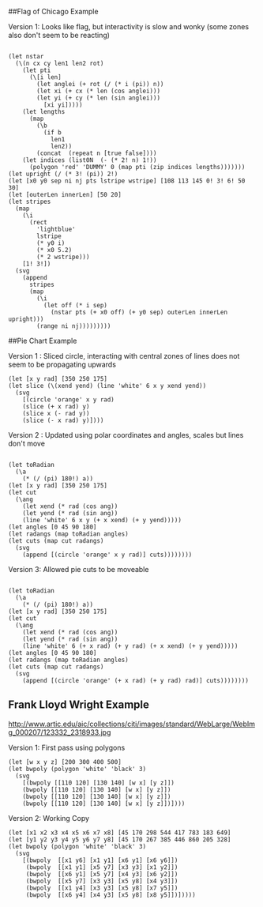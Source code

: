 ##Flag of Chicago Example

Version 1: Looks like flag, but interactivity is slow and wonky
(some zones also don't seem to be reacting)

```

(let nstar
  (\(n cx cy len1 len2 rot)
    (let pti
      (\[i len]
        (let anglei (+ rot (/ (* i (pi)) n))
        (let xi (+ cx (* len (cos anglei)))
        (let yi (+ cy (* len (sin anglei)))
          [xi yi]))))
    (let lengths
      (map
        (\b
          (if b
            len1
            len2))
        (concat  (repeat n [true false])))
    (let indices (list0N  (- (* 2! n) 1!))
      (polygon 'red' 'DUMMY' 0 (map pti (zip indices lengths)))))))
(let upright (/ (* 3! (pi)) 2!)
(let [x0 y0 sep ni nj pts lstripe wstripe] [108 113 145 0! 3! 6! 50 30]
(let [outerLen innerLen] [50 20]
(let stripes
  (map
    (\i
      (rect
        'lightblue'
        lstripe
        (* y0 i)
        (* x0 5.2)
        (* 2 wstripe)))
    [1! 3!])
  (svg 
    (append
      stripes
      (map
        (\i
          (let off (* i sep)
            (nstar pts (+ x0 off) (+ y0 sep) outerLen innerLen upright)))
        (range ni nj)))))))))

```

##Pie Chart Example

Version 1 : Sliced circle, interacting with central zones of lines does not seem to be propagating upwards

```
(let [x y rad] [350 250 175]
(let slice (\(xend yend) (line 'white' 6 x y xend yend))
  (svg
    [(circle 'orange' x y rad)
    (slice (+ x rad) y)
    (slice x (- rad y))
    (slice (- x rad) y)])))
```
Version 2 : Updated using polar coordinates and angles, scales but lines don't move

```

(let toRadian
  (\a
    (* (/ (pi) 180!) a))
(let [x y rad] [350 250 175]
(let cut 
  (\ang
    (let xend (* rad (cos ang))
    (let yend (* rad (sin ang))
    (line 'white' 6 x y (+ x xend) (+ y yend)))))
(let angles [0 45 90 180]
(let radangs (map toRadian angles)
(let cuts (map cut radangs)
  (svg
    (append [(circle 'orange' x y rad)] cuts))))))))

```

Version 3: Allowed pie cuts to be moveable

```

(let toRadian
  (\a
    (* (/ (pi) 180!) a))
(let [x y rad] [350 250 175]
(let cut 
  (\ang
    (let xend (* rad (cos ang))
    (let yend (* rad (sin ang))
    (line 'white' 6 (+ x rad) (+ y rad) (+ x xend) (+ y yend)))))
(let angles [0 45 90 180]
(let radangs (map toRadian angles)
(let cuts (map cut radangs)
  (svg
    (append [(circle 'orange' (+ x rad) (+ y rad) rad)] cuts))))))))

```

## Frank Lloyd Wright Example

http://www.artic.edu/aic/collections/citi/images/standard/WebLarge/WebImg_000207/123332_2318933.jpg

Version 1: First pass using polygons

```
(let [w x y z] [200 300 400 500]
(let bwpoly (polygon 'white' 'black' 3)
  (svg
    [(bwpoly [[110 120] [130 140] [w x] [y z]])
    (bwpoly [[110 120] [130 140] [w x] [y z]])
    (bwpoly [[110 120] [130 140] [w x] [y z]])
    (bwpoly [[110 120] [130 140] [w x] [y z]])])))
```

Version 2: Working Copy

```
(let [x1 x2 x3 x4 x5 x6 x7 x8] [45 170 298 544 417 783 183 649]
(let [y1 y2 y3 y4 y5 y6 y7 y8] [45 170 267 385 446 860 205 328]
(let bwpoly (polygon 'white' 'black' 3)
  (svg 
    [(bwpoly  [[x1 y6] [x1 y1] [x6 y1] [x6 y6]])
     (bwpoly  [[x1 y1] [x5 y7] [x3 y3] [x1 y2]])
     (bwpoly  [[x6 y1] [x5 y7] [x4 y3] [x6 y2]])
     (bwpoly  [[x5 y7] [x3 y3] [x5 y8] [x4 y3]])
     (bwpoly  [[x1 y4] [x3 y3] [x5 y8] [x7 y5]])
     (bwpoly  [[x6 y4] [x4 y3] [x5 y8] [x8 y5]])]))))
```